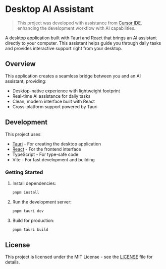# Desktop AI Assistant

> This project was developed with assistance from [Cursor IDE](https://cursor.sh/), enhancing the development workflow with AI capabilities.

A desktop application built with Tauri and React that brings an AI assistant directly to your computer. This assistant helps guide you through daily tasks and provides interactive support right from your desktop.

## Overview

This application creates a seamless bridge between you and an AI assistant, providing:

- Desktop-native experience with lightweight footprint
- Real-time AI assistance for daily tasks
- Clean, modern interface built with React
- Cross-platform support powered by Tauri

## Development

This project uses:
- [Tauri](https://tauri.app/) - For creating the desktop application
- [React](https://reactjs.org/) - For the frontend interface
- TypeScript - For type-safe code
- Vite - For fast development and building

### Getting Started

1. Install dependencies:
   ```bash
   pnpm install
   ```

2. Run the development server:
   ```bash
   pnpm tauri dev
   ```

3. Build for production:
   ```bash
   pnpm tauri build
   ```

## License

This project is licensed under the MIT License - see the [LICENSE](LICENSE) file for details.
